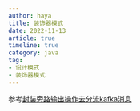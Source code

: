 ```yaml
---
author: haya
title: 装饰器模式
date: 2022-11-13
article: true
timeline: true
category: java
tag:
- 设计模式
- 装饰器模式
---
```

参考[封装旁路输出操作去分流kafka消息](/java/Flink/datastream/封装旁路输出操作去分流kafka消息.html)